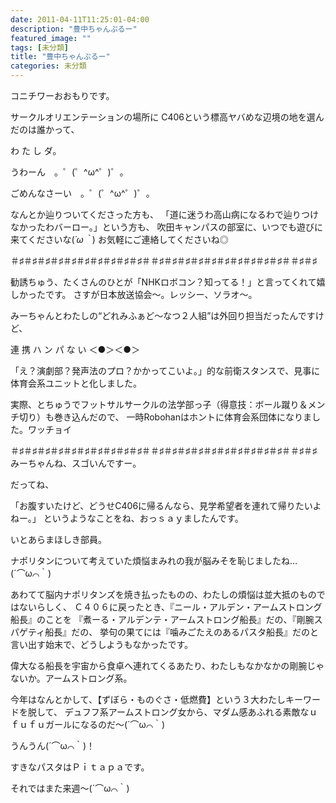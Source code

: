 ```yaml
---
date: 2011-04-11T11:25:01-04:00
description: "豊中ちゃんぷるー"
featured_image: ""
tags: [未分類]
title: "豊中ちゃんぷるー"
categories: 未分類
---
```


コニチワーおおもりです。
 
サークルオリエンテーションの場所に
C406という標高ヤバめな辺境の地を選んだのは誰かって、
 
わ
た
し
ダ。
 
 
うわーん　。゜(゜^ω^゜)゜。
 
ごめんなさーい　。゜(゜^ω^゜)゜。
 
なんとか辿りついてくださった方も、
「道に迷うわ高山病になるわで辿りつけなかったわバーロー。」という方も、
吹田キャンパスの部室に、いつでも遊びに来てくださいな(*´ω｀*)
お気軽にご連絡してくださいね◎
 
＃♯＃♯＃♯＃♯＃♯＃♯＃♯＃♯＃♯＃♯＃＃♯＃♯＃♯＃♯＃♯＃♯＃♯＃♯＃♯＃♯＃＃♯＃♯
 
勧誘ちゅう、たくさんのひとが「NHKロボコン？知ってる！」と言ってくれて嬉しかったです。
さすが日本放送協会～。レッシー、ソラオ～。
 
みーちゃんとわたしの“どれみふぁど～なつ２人組”は外回り担当だったんですけど、
 
連 携 ハ ン パ な い ＜●＞＜●＞
 
「え？演劇部？発声法のプロ？かかってこいよ。」的な前衛スタンスで、見事に体育会系ユニットと化しました。
 
実際、とちゅうでフットサルサークルの法学部っ子（得意技：ボール蹴り＆メンチ切り）も巻き込んだので、
一時Robohanはホントに体育会系団体になりました。ワッチョイ
 
＃♯＃♯＃♯＃♯＃♯＃♯＃♯＃♯＃♯＃♯＃＃♯＃♯＃♯＃♯＃♯＃♯＃♯＃♯＃♯＃♯＃＃♯＃♯
みーちゃんね、スゴいんですー。

 だってね、
 
「お腹すいたけど、どうせC406に帰るんなら、見学希望者を連れて帰りたいよねー。」
というようなことをね、おっｓａｙましたんです。
 
いとあらまほしき部員。
 
 ナポリタンについて考えていた煩悩まみれの我が脳みそを恥じましたね…(´⌒ω⌒｀)
 
あわてて脳内ナポリタンズを焼き払ったものの、わたしの煩悩は並大抵のものではないらしく、
Ｃ４０６に戻ったとき、『ニール・アルデン・アームストロング船長』のことを
『煮ーる・アルデンテ・アームストロング船長』だの、『剛腕スパゲティ船長』だの、
挙句の果てには『噛みごたえのあるパスタ船長』だのと言い出す始末で、どうしようもなかったです。
 
偉大なる船長を宇宙から食卓へ連れてくるあたり、わたしもなかなかの剛腕じゃないか。アームストロング系。
 
今年はなんとかして、【ずぼら・ものぐさ・低燃費】という３大わたしキーワードを脱して、
デュフフ系アームストロング女から、マダム感あふれる素敵なｕｆｕｆｕガールになるのだ～(´⌒ω⌒｀)
 
うんうん(´⌒ω⌒｀)！
 
すきなパスタはＰｉｔａｐａです。
 
 
それではまた来週～(´⌒ω⌒｀)
